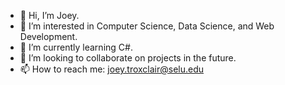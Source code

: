 - 👋 Hi, I’m Joey.
- 👀 I’m interested in Computer Science, Data Science, and Web Development.
- 🌱 I’m currently learning C#.
- 💞️ I’m looking to collaborate on projects in the future.
- 📫 How to reach me: joey.troxclair@selu.edu

<!---
Bucktooth/Bucktooth is a ✨ special ✨ repository because its `README.md` (this file) appears on your GitHub profile.
You can click the Preview link to take a look at your changes.
--->
